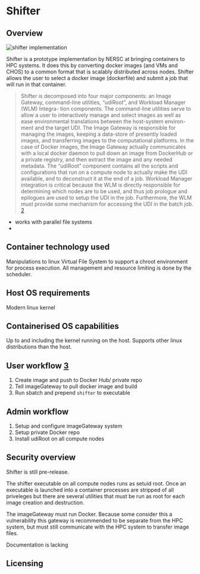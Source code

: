 # Shifter
## Overview
![shifter implementation][shifter.png]

Shifter is a prototype implementation by NERSC at bringing containers to HPC systems.  It does this by converting docker images (and VMs and CHOS) to a common format that is scalably distributed across nodes.  Shifter allows the user to select a docker image (dockerfile) and submit a job that will run in that container.

> Shifter  is  decomposed  into
> four  major  components:  an  Image  Gateway,  command-line
> utilities,  “udiRoot”,  and  Workload  Manager  (WLM)  Integra-
> tion components. The command-line utilities serve to allow a
> user to interactively manage and select images as well as ease
> environmental  translations  between  the  host-system  environ-
> ment  and  the  target  UDI.  The  Image  Gateway  is  responsible
> for  managing  the  images,  keeping  a  data-store  of  presently
> loaded  images,  and  transferring  images  to  the  computational
> platforms. In the case of Docker images, the Image Gateway
> actually  communicates  with  a  local  docker  daemon  to  pull
> down an image from DockerHub or a private registry, and then
> extract  the  image  and  any  needed  metadata.  The  “udiRoot”
> component  contains  all  the  scripts  and  configurations  that
> run  on  a  compute  node  to  actually  make  the  UDI  available,
> and  to  deconstruct  it  at  the  end  of  a  job.  Workload  Manager
> integration is critical because the WLM is directly responsible
> for  determining  which  nodes  are  to  be  used,  and  thus  job
> prologue and epilogues are used to setup the UDI in the job.
> Furthermore,  the  WLM  must  provide  some  mechanism  for
> accessing the UDI in the batch job. [2][2]


* works with parallel file systems
* 
## Container technology used
Manipulations to linux Virtual File System to support a chroot environment for process execution.  All management and resource limiting is done by the scheduler. 

## Host OS requirements
Modern linux kernel

## Containerised OS capabilities
Up to and including the kernel running on the host.  Supports other linux distributions than the host.

## User workflow [3][3]
1. Create image and push to Docker Hub/ private repo
2. Tell imageGateway to pull docker image and build
3. Run sbatch and prepend `shifter` to executable

## Admin workflow
1. Setup and configure imageGateway system
2. Setup private Docker repo
3. Install udiRoot on all compute nodes

## Security overview
Shifter is still pre-release. 

The shifter executable on all compute nodes runs as setuid root.  Once an executable is launched into a container processes are stripped of all priveleges but there are several utilities that must be run as root for each image creation and destruction.

The imageGateway must run Docker.  Because some consider this a vulnerability this gateway is recommended to be separate from the HPC system, but must still communicate with the HPC system to transfer image files.

Documentation is lacking

## Licensing



[shifter.png]:https://www.nersc.gov/assets/_resampled/ResizedImage600453-shifterDiagram.png
[1]:https://cug.org/proceedings/cug2016_proceedings/includes/files/pap103.pdf
[2]:http://www.nersc.gov/assets/Uploads/cug2015udi.pdf
[3]:https://www.slideshare.net/insideHPC/shifter-containers-in-hpc-environments